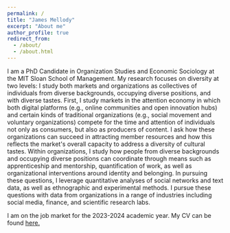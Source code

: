 ```yaml
---
permalink: /
title: "James Mellody"
excerpt: "About me"
author_profile: true
redirect_from: 
  - /about/
  - /about.html
---
```


I am a PhD Candidate in Organization Studies and Economic Sociology at the MIT Sloan School of Management. My research focuses on diversity at two levels: I study both markets and organizations as collectives of individuals from diverse backgrounds, occupying diverse positions, and with diverse tastes. First, I study markets in the attention economy in which both digital platforms (e.g., online communities and open innovation hubs) and certain kinds of traditional organizations (e.g., social movement and voluntary organizations) compete for the time and attention of individuals not only as consumers, but also as producers of content. I ask how these organizations can succeed in attracting member resources and how this reflects the market's overall capacity to address a diversity of cultural tastes. Within organizations, I study how people from diverse backgrounds and occupying diverse positions can coordinate through means such as apprenticeship and mentorship, quantification of work, as well as organizational interventions around identity and belonging. In pursuing these questions, I leverage quantitative analyses of social networks and text data, as well as ethnographic and experimental methods. I pursue these questions with data from organizations in a range of industries including social media, finance, and scientific research labs.

I am on the job market for the 2023-2024 academic year. My CV can be found <a href="files/Mellody_CV_2023.pdf" target="_blank">here.</a>